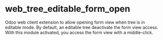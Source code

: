 # web_tree_editable_form_open
Odoo web client extension to allow opening form view when tree is in editable mode. 
By default, an editable tree deactivate the form view access. 
With this module activated, you access the form view with a middle-click.
